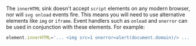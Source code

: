 The `innerHTML` sink doesn't accept `script` elements on any modern browser, nor will `svg onload` events fire. This means you will need to use alternative elements like `img` or `iframe`. Event handlers such as `onload` and `onerror` can be used in conjunction with these elements. For example:
```js
element.innerHTML='... <img src=1 onerror=alert(document.domain)/> ...'
```